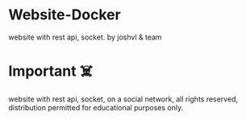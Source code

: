 # Website-Docker
website with rest api, socket. by joshvl &amp; team

# Important ☠️
website with rest api, socket, on a social network, all rights reserved, distribution permitted for educational purposes only.
